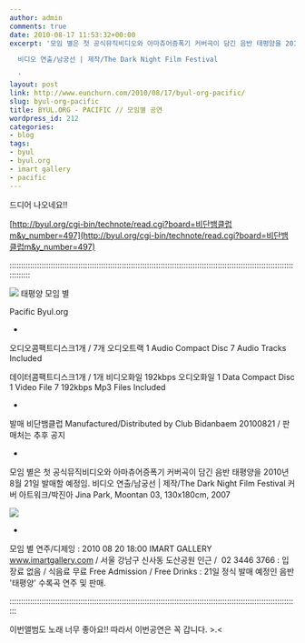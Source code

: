 ```yaml
---
author: admin
comments: true
date: 2010-08-17 11:53:32+00:00
excerpt: '모임 별은 첫 공식뮤직비디오와 아마츄어증폭기 커버곡이 담긴 음반 태평양을 2010년 8월 21일 발매할 예정임.

  비디오 연출/남궁선 | 제작/The Dark Night Film Festival

  '
layout: post
link: http://www.eunchurn.com/2010/08/17/byul-org-pacific/
slug: byul-org-pacific
title: BYUL.ORG - PACIFIC // 모임별 공연
wordpress_id: 212
categories:
- blog
tags:
- byul
- byul.org
- imart gallery
- pacific
---
```


드디어 나오네요!!

[http://byul.org/cgi-bin/technote/read.cgi?board=비단뱀클럽m&y_number=497](http://byul.org/cgi-bin/technote/read.cgi?board=비단뱀클럽m&y_number=497)

:::::::::::::::::::::::::::::::::::::::::::::::::::::::::::::::::::::::::::::::::::::::::::::::::::::::::::::::::::::::::::::::::::::

[![](http://www.eunchurn.com/wp-content/uploads/2010/08/1281258785.jpg)](http://www.eunchurn.com/wp-content/uploads/2010/08/1281258785.jpg)
태평양
모임 별

Pacific
Byul.org

-
오디오콤팩트디스크1개
/
7개 오디오트랙
1 Audio Compact Disc
7 Audio Tracks Included

데이터콤팩트디스크1개
/
1개 비디오화일
192kbps 오디오화일
1 Data Compact Disc
1 Video File
7 192kbps Mp3 Files Included

-
발매 비단뱀클럽
Manufactured/Distributed by Club Bidanbaem
20100821 / 판매처는 추후 공지

-
모임 별은 첫 공식뮤직비디오와 아마츄어증폭기 커버곡이 담긴 음반 태평양을 2010년 8월 21일 발매할 예정임.
비디오 연출/남궁선 | 제작/The Dark Night Film Festival
커버 아트워크/박진아 Jina Park, Moontan 03, 130x180cm, 2007 

[![](http://www.eunchurn.com/wp-content/uploads/2010/08/1281793467.jpg)](http://www.eunchurn.com/wp-content/uploads/2010/08/1281793467.jpg)

-

모임 별
연주/디제잉
:
2010 08 20 18:00
IMART GALLERY
www.imartgallery.com / 서울 강남구 신사동 도산공원 인근 /  02 3446 3766
:
입장료 없음 / 식음료 무료
Free Admission / Free Drinks
:
21일 정식 발매 예정인 음반 '태평양' 수록곡 연주 및 판매.

:::::::::::::::::::::::::::::::::::::::::::::::::::::::::::::::::::::::::::::::::::::::::::::::::::::::::::::::::::::::::::::::

이번앨범도 노래 너무 좋아요!! 따라서 이번공연은 꼭 갑니다. >.<
